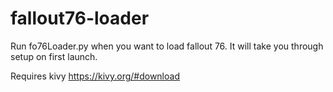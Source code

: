 # fallout76-loader

Run fo76Loader.py when you want to load fallout 76. It will take you through setup on first launch. 

Requires kivy 
https://kivy.org/#download